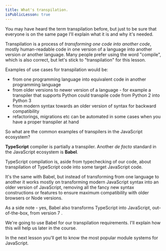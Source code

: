 ```yaml
---
title: What's transpilation.
isPublicLesson: true
---
```


You may have heard the term transpilation before, but just to be sure that everyone is on the same page I'll explain what it is and why it's needed. 

Transpilation is a process of *transforming one code into another code*, mostly human-readable code in one version of a language into another version *or* another language. Many people prefer using the word "compile", which is also correct, but let's stick to "transpilation" for this lesson.

Examples of use cases for transpilation would be:

- from one programming language into equivalent code in another programming language
- from older versions to newer version of a language - for example a transpiler that supports Python could transpile code from Python 2 into Python 3
- from modern syntax towards an older version of syntax for backward compatibility
- refactorings, migrations etc can be automated in some cases when you have a proper transpiler at hand

So what are the common examples of transpilers in the JavaScript ecosystem?

**TypeScript** compiler is partially a transpiler. Another *de facto* standard in the JavaScript ecosystem is **Babel**.

TypeScript compilation is, aside from typechecking of our code, about transpilation of TypeScript code into some target JavaScript code. 

It's the same with Babel, but instead of transforming from one language to another it works mostly on transforming modern JavaScript syntax into an older version of JavaScript, removing all the fancy new syntax constructions or features to ensure maximum compatibility with older browsers or Node versions.

As a side note - yes, Babel also transforms TypeScript into JavaScript, out-of-the-box, from version 7 .

We're going to use Babel for our transpilation requirements. I'll explain how this will help us later in the course.

In the next lesson you'll get to know the most popular module systems for JavaScript. 
